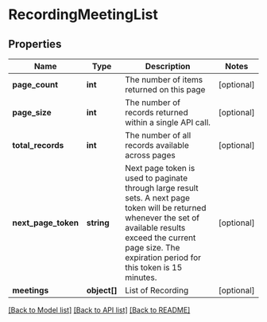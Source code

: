 # RecordingMeetingList

## Properties
Name | Type | Description | Notes
------------ | ------------- | ------------- | -------------
**page_count** | **int** | The number of items returned on this page | [optional] 
**page_size** | **int** | The number of records returned within a single API call. | [optional] 
**total_records** | **int** | The number of all records available across pages | [optional] 
**next_page_token** | **string** | Next page token is used to paginate through large result sets. A next page token will be returned whenever the set of available results exceed the current page size. The expiration period for this token is 15 minutes. | [optional] 
**meetings** | **object[]** | List of Recording | [optional] 

[[Back to Model list]](../README.md#documentation-for-models) [[Back to API list]](../README.md#documentation-for-api-endpoints) [[Back to README]](../README.md)


